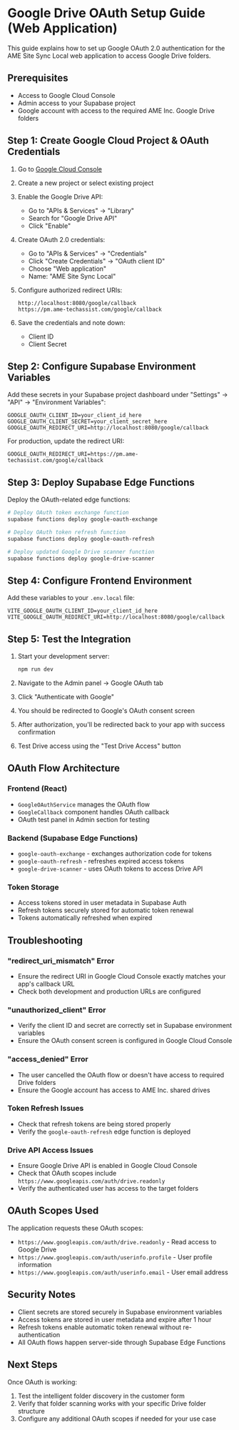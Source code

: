 # Google Drive OAuth Setup Guide (Web Application)

This guide explains how to set up Google OAuth 2.0 authentication for the AME Site Sync Local web application to access Google Drive folders.

## Prerequisites

- Access to Google Cloud Console
- Admin access to your Supabase project
- Google account with access to the required AME Inc. Google Drive folders

## Step 1: Create Google Cloud Project & OAuth Credentials

1. Go to [Google Cloud Console](https://console.cloud.google.com/)
2. Create a new project or select existing project
3. Enable the Google Drive API:
   - Go to "APIs & Services" → "Library"
   - Search for "Google Drive API"
   - Click "Enable"

4. Create OAuth 2.0 credentials:
   - Go to "APIs & Services" → "Credentials"
   - Click "Create Credentials" → "OAuth client ID"
   - Choose "Web application"
   - Name: "AME Site Sync Local"
   
5. Configure authorized redirect URIs:
   ```
   http://localhost:8080/google/callback
   https://pm.ame-techassist.com/google/callback
   ```

6. Save the credentials and note down:
   - Client ID
   - Client Secret

## Step 2: Configure Supabase Environment Variables

Add these secrets in your Supabase project dashboard under "Settings" → "API" → "Environment Variables":

```
GOOGLE_OAUTH_CLIENT_ID=your_client_id_here
GOOGLE_OAUTH_CLIENT_SECRET=your_client_secret_here
GOOGLE_OAUTH_REDIRECT_URI=http://localhost:8080/google/callback
```

For production, update the redirect URI:
```
GOOGLE_OAUTH_REDIRECT_URI=https://pm.ame-techassist.com/google/callback
```

## Step 3: Deploy Supabase Edge Functions

Deploy the OAuth-related edge functions:

```bash
# Deploy OAuth token exchange function
supabase functions deploy google-oauth-exchange

# Deploy OAuth token refresh function  
supabase functions deploy google-oauth-refresh

# Deploy updated Google Drive scanner function
supabase functions deploy google-drive-scanner
```

## Step 4: Configure Frontend Environment

Add these variables to your `.env.local` file:

```
VITE_GOOGLE_OAUTH_CLIENT_ID=your_client_id_here
VITE_GOOGLE_OAUTH_REDIRECT_URI=http://localhost:8080/google/callback
```

## Step 5: Test the Integration

1. Start your development server:
   ```bash
   npm run dev
   ```

2. Navigate to the Admin panel → Google OAuth tab

3. Click "Authenticate with Google"

4. You should be redirected to Google's OAuth consent screen

5. After authorization, you'll be redirected back to your app with success confirmation

6. Test Drive access using the "Test Drive Access" button

## OAuth Flow Architecture

### Frontend (React)
- `GoogleOAuthService` manages the OAuth flow
- `GoogleCallback` component handles OAuth callback
- OAuth test panel in Admin section for testing

### Backend (Supabase Edge Functions)
- `google-oauth-exchange` - exchanges authorization code for tokens
- `google-oauth-refresh` - refreshes expired access tokens
- `google-drive-scanner` - uses OAuth tokens to access Drive API

### Token Storage
- Access tokens stored in user metadata in Supabase Auth
- Refresh tokens securely stored for automatic token renewal
- Tokens automatically refreshed when expired

## Troubleshooting

### "redirect_uri_mismatch" Error
- Ensure the redirect URI in Google Cloud Console exactly matches your app's callback URL
- Check both development and production URLs are configured

### "unauthorized_client" Error  
- Verify the client ID and secret are correctly set in Supabase environment variables
- Ensure the OAuth consent screen is configured in Google Cloud Console

### "access_denied" Error
- The user cancelled the OAuth flow or doesn't have access to required Drive folders
- Ensure the Google account has access to AME Inc. shared drives

### Token Refresh Issues
- Check that refresh tokens are being stored properly
- Verify the `google-oauth-refresh` edge function is deployed

### Drive API Access Issues
- Ensure Google Drive API is enabled in Google Cloud Console
- Check that OAuth scopes include `https://www.googleapis.com/auth/drive.readonly`
- Verify the authenticated user has access to the target folders

## OAuth Scopes Used

The application requests these OAuth scopes:
- `https://www.googleapis.com/auth/drive.readonly` - Read access to Google Drive
- `https://www.googleapis.com/auth/userinfo.profile` - User profile information
- `https://www.googleapis.com/auth/userinfo.email` - User email address

## Security Notes

- Client secrets are stored securely in Supabase environment variables
- Access tokens are stored in user metadata and expire after 1 hour
- Refresh tokens enable automatic token renewal without re-authentication
- All OAuth flows happen server-side through Supabase Edge Functions

## Next Steps

Once OAuth is working:
1. Test the intelligent folder discovery in the customer form
2. Verify that folder scanning works with your specific Drive folder structure
3. Configure any additional OAuth scopes if needed for your use case
